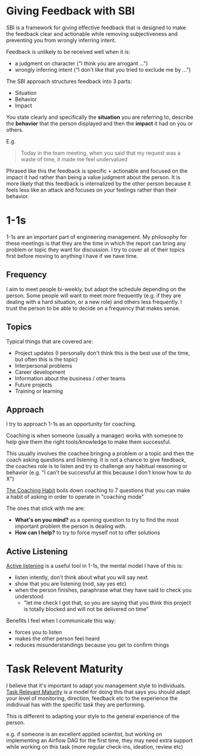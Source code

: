  # Giving Feedback with SBI 
 
 SBI is a framework for giving effective feedback that is designed to make the feedback clear and actionable while removing subjectiveness and preventing you from wrongly inferring intent.

 Feedback is unlikely to be received well when it is:
 - a judgment on character ("I think you are arrogant ...")
 - wrongly inferring intent ("I don't like that you tried to exclude me by ...")

The SBI approach structures feedback into 3 parts:
- Situation 
- Behavior
- Impact

You state clearly and specifically the **situation** you are referring to, describe the **behavior** that the person displayed and then the **impact** it had on you or others.

E.g.

> Today in the team meeting, when you said that my request was a waste of time, it made me feel undervalued

Phrased like this the feedback is specific + actionable and focused on the impact it had rather than being a value judgment about the person. It is more likely that this feedback is internalized by the other person because it feels less like an attack and focuses on your feelings rather than their behavior.
 

# 1-1s 
 
 1-1s are an important part of engineering management. My philosophy for these meetings is that they are the time in which the report can bring any problem or topic they want for discussion. I try to cover all of their topics first before moving to anything I have if we have time.

## Frequency

I aim to meet people bi-weekly, but adapt the schedule depending on the person. Some people will want to meet more frequently (e.g. if they are dealing with a hard situation, or a new role) and others less frequently. I trust the person to be able to decide on a frequency that makes sense.

## Topics

Typical things that are covered are:

- Project updates (I personally don't think this is the best use of the time, but often this is the topic)
- Interpersonal problems
- Career development
- Information about the business / other teams
- Future projects
- Training or learning

## Approach

I try to approach 1-1s as an opportunity for coaching.

Coaching is when someone (usually a manager) works with someone to help give them the right tools/knowledge to make them successful.

This usually involves the coachee bringing a problem or a topic and then the coach asking questions and listening. It is not a chance to give feedback, the coaches role is to listen and try to challenge any habitual reasoning or behavior (e.g. "I can't be successful at this because I don't know how to do X")

[The Coaching Habit](https://boxofcrayons.com/the-coaching-habit-book/) boils down coaching to 7 questions that you can make a habit of asking in order to operate in "coaching mode"

The ones that stick with me are:
- **What's on you mind?** as a opening question to try to find the most important problem the person is dealing with.
- **How can I help?** to try to force myself not to offer solutions

## Active Listening

[Active listening](https://www.mindtools.com/CommSkll/ActiveListening.htm) is a useful tool in 1-1s, the mental model I have of this is:

- listen intently, don't think about what you will say next
- show that you are listening (nod, say yes etc)
- when the person finishes, paraphrase what they have said to check you understood
  - "let me check I got that, so you are saying that you think this project is totally blocked and will not be delivered on time"

Benefits I feel when I communicate this way:
- forces you to listen
- makes the other person feel heard
- reduces misunderstandings because you get to confirm things


# Task Relevent Maturity

I believe that it's important to adapt you management style to individuals. [Task Relevant Maturity](https://getlighthouse.com/blog/management-concept/) is a model for doing this that says you should adapt your level of monitoring, direction, feedback etc to the experience the indidivual has with the specific task they are performing.

This is different to adapting your style to the general experience of the person. 

e.g. if someone is an excellent applied scientist, but working on implementing an Airflow DAG for the first time, they may need extra support while working on this task (more regular check-ins, ideation, review etc)
